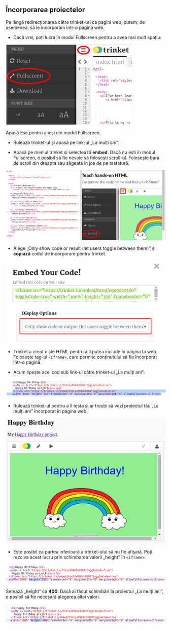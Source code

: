 ## Încorporarea proiectelor

Pe lângă redirecționarea către trinket-uri ca pagini web, putem, de asemenea, să le încorporăm într-o pagină web.

+ Dacă vrei, poți lucra în modul Fullscreen pentru a avea mai mult spațiu:

![captură de ecran](images/showcase-fullscreen.png)

Apasă Esc pentru a ieși din modul Fullscreen.

+ Rulează trinket-ul și apasă pe link-ul „La mulți ani”.

+ Apasă pe meniul trinket și selectează **embed**. Dacă nu ești în modul Fullscreen, e posibil să fie nevoie să folosești scroll-ul. Folosește bara de scroll din dreapta sau săgeata în jos de pe tastatură.

![captură de ecran](images/showcase-embed-code.png)

+ Alege „Only show code or result (let users toggle between them)” și **copiază** codul de încorporare pentru trinket. 

![captură de ecran](images/showcase-embed.png)

+ Trinket a creat niște HTML pentru a îl putea include în pagina ta web. Folosește tag-ul `<iframe>`, care permite conținutului să fie încorporat într-o pagină.

+ Acum lipește acel cod sub link-ul către trinket-ul „La mulți ani”:

![captură de ecran](images/showcase-paste-embed.png)

+ Rulează trinket-ul pentru a îl testa și ar treubi să vezi proiectul tău „La mulți ani” încorporat în pagina web. 

![captură de ecran](images/showcase-embed-output.png)

+ Este posibil ca partea inferioară a trinket-ului să nu fie afișată. Poți rezolva acest lucru prin schimbarea valorii „height” în `<iframe>`. 

![captură de ecran](images/showcase-embed-height.png)

Setează „height” ca **400**. Dacă ai făcut schimbări la proiectul „La mulți ani”, e posibil să fie necesară alegerea altei valori.

![captură de ecran](images/showcase-embed-fixed.png)